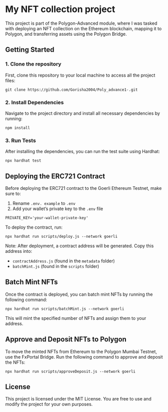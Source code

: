 # My NFT collection project
This project is part of the Polygon-Advanced module, where I was tasked with deploying an NFT collection on the Ethereum blockchain, mapping it to Polygon, and transferring assets using the Polygon Bridge.
## Getting Started
### 1. Clone the repository
First, clone this repository to your local machine to access all the project files:
```
git clone https://github.com/Gorisha2004/Poly_advance1-.git
```
### 2. Install Dependencies
Navigate to the project directory and install all necessary dependencies by running:
```
npm install
```
### 3. Run Tests
After installing the dependencies, you can run the test suite using Hardhat:
```
npx hardhat test
```
## Deploying the ERC721 Contract
Before deploying the ERC721 contract to the Goerli Ethereum Testnet, make sure to:<br />
1. Rename `.env. example` to `.env`<br />
2. Add your wallet’s private key to the `.env` file<br />
```
PRIVATE_KEY='your-wallet-private-key'
```
To deploy the contract, run:
```
npx hardhat run scripts/deploy.js --network goerli

```
Note: After deployment, a contract address will be generated. Copy this address into:

* `contractAddress.js` (found in the `metadata` folder)
* `batchMint.js` (found in the `scripts` folder)
## Batch Mint NFTs
Once the contract is deployed, you can batch mint NFTs by running the following command:
```
npx hardhat run scripts/batchMint.js --network goerli
```
This will mint the specified number of NFTs and assign them to your address.
## Approve and Deposit NFTs to Polygon
To move the minted NFTs from Ethereum to the Polygon Mumbai Testnet, use the FxPortal Bridge. Run the following command to approve and deposit the NFTs:
```
npx hardhat run scripts/approveDeposit.js --network goerli
```
## License
This project is licensed under the MIT License. You are free to use and modify the project for your own purposes.




































